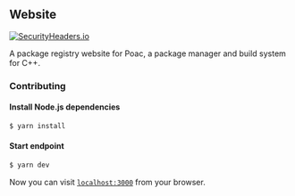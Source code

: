 ## Website

[![SecurityHeaders.io](https://securityheadersiobadges.azurewebsites.net/create/badge?domain=https://poac.dev)](https://securityheaders.io/?q=https://poac.dev&hide=on&followRedirects=on)

A package registry website for Poac, a package manager and build system for C++.

### Contributing

#### Install Node.js dependencies

```bash
$ yarn install
```

#### Start endpoint

```bash
$ yarn dev
```

Now you can visit [`localhost:3000`](http://localhost:3000) from your browser.
